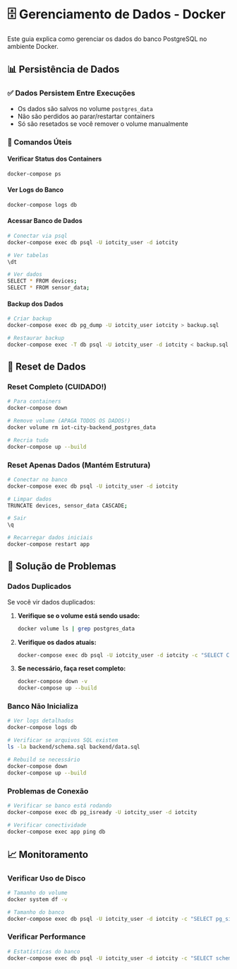 # 🗄️ Gerenciamento de Dados - Docker

Este guia explica como gerenciar os dados do banco PostgreSQL no ambiente Docker.

## 📊 Persistência de Dados

### ✅ Dados Persistem Entre Execuções
- Os dados são salvos no volume `postgres_data`
- Não são perdidos ao parar/restartar containers
- Só são resetados se você remover o volume manualmente

### 🔄 Comandos Úteis

#### **Verificar Status dos Containers**
```bash
docker-compose ps
```

#### **Ver Logs do Banco**
```bash
docker-compose logs db
```

#### **Acessar Banco de Dados**
```bash
# Conectar via psql
docker-compose exec db psql -U iotcity_user -d iotcity

# Ver tabelas
\dt

# Ver dados
SELECT * FROM devices;
SELECT * FROM sensor_data;
```

#### **Backup dos Dados**
```bash
# Criar backup
docker-compose exec db pg_dump -U iotcity_user iotcity > backup.sql

# Restaurar backup
docker-compose exec -T db psql -U iotcity_user -d iotcity < backup.sql
```

## 🚨 Reset de Dados

### **Reset Completo (CUIDADO!)**
```bash
# Para containers
docker-compose down

# Remove volume (APAGA TODOS OS DADOS!)
docker volume rm iot-city-backend_postgres_data

# Recria tudo
docker-compose up --build
```

### **Reset Apenas Dados (Mantém Estrutura)**
```bash
# Conectar no banco
docker-compose exec db psql -U iotcity_user -d iotcity

# Limpar dados
TRUNCATE devices, sensor_data CASCADE;

# Sair
\q

# Recarregar dados iniciais
docker-compose restart app
```

## 🔧 Solução de Problemas

### **Dados Duplicados**
Se você vir dados duplicados:

1. **Verifique se o volume está sendo usado:**
   ```bash
   docker volume ls | grep postgres_data
   ```

2. **Verifique os dados atuais:**
   ```bash
   docker-compose exec db psql -U iotcity_user -d iotcity -c "SELECT COUNT(*) FROM devices;"
   ```

3. **Se necessário, faça reset completo:**
   ```bash
   docker-compose down -v
   docker-compose up --build
   ```

### **Banco Não Inicializa**
```bash
# Ver logs detalhados
docker-compose logs db

# Verificar se arquivos SQL existem
ls -la backend/schema.sql backend/data.sql

# Rebuild se necessário
docker-compose down
docker-compose up --build
```

### **Problemas de Conexão**
```bash
# Verificar se banco está rodando
docker-compose exec db pg_isready -U iotcity_user -d iotcity

# Verificar conectividade
docker-compose exec app ping db
```

## 📈 Monitoramento

### **Verificar Uso de Disco**
```bash
# Tamanho do volume
docker system df -v

# Tamanho do banco
docker-compose exec db psql -U iotcity_user -d iotcity -c "SELECT pg_size_pretty(pg_database_size('iotcity'));"
```

### **Verificar Performance**
```bash
# Estatísticas do banco
docker-compose exec db psql -U iotcity_user -d iotcity -c "SELECT schemaname, tablename, n_tup_ins, n_tup_upd, n_tup_del FROM pg_stat_user_tables;"
```
